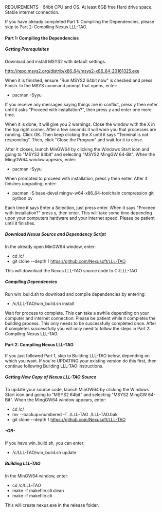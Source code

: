 REQUIREMENTS - 	64bit CPU and OS.
				At least 6GB free Hard drive space.
				Stable internet connection.

If you have already completed Part 1: Compiling the Dependencies, please skip to Part 2: Compiling Nexus LLL-TAO.

#### Part 1: Compiling the Dependencies ####

##### Getting Prerequisites #####

Download and install MSYS2 with default settings.

http://repo.msys2.org/distrib/x86_64/msys2-x86_64-20161025.exe

When it is finished, ensure "Run MSYS2 64bit now" is checked and press Finish.
In the MSYS command prompt that opens, enter:
	
*	pacman -Syyu
	
If you receive any messages saying things are in conflict, press y then enter until it asks "Proceed with installation?", then press y and enter one more time.

When it is done, it will give you 2 warnings. Close the window with the X in the top right corner. After a few seconds it will warn you that processes are running. Click OK. Then keep clicking the X until it says "Terminal is not responding". Then, click "Close the Program" and wait for it to close.

After it closes, launch MinGW64 by clicking the Windows Start icon and going to "MSYS2 64bit" and selecting "MSYS2 MingGW 64-Bit". When the MingGW64 window appears, enter:

*	pacman -Syyu
	
When prompted to proceed with installation, press y then enter. After it finishes upgrading, enter:

*	pacman -S base-devel mingw-w64-x86_64-toolchain compression git python pv
	
Each time it says Enter a Selection, just press enter. When it says "Proceed with installation?" press y, then enter.
This will take some time depending upon your computers hardware and your internet speed. Please be patient until it finishes.

##### Download Nexus Source and Dependency Script #####

In the already open MinGW64 window, enter:

*	cd /c/
*	git clone --depth 1 https://github.com/Nexusoft/LLL-TAO
	
This will download the Nexus LLL-TAO source code to C:\LLL-TAO

##### Compiling Dependencies #####

Run win_build.sh to download and compile dependencies by entering:

*	/c/LLL-TAO/win_build.sh install
	
Wait for process to complete. This can take a awhile depending on your computer and internet connection.
Please be patient while it completes the building process. This only needs to be successfully completed once.
After it completes successfully you will only need to follow the steps in Part 2: Compiling Nexus LLL-TAO.

#### Part 2: Compiling Nexus LLL-TAO ####

If you just followed Part 1, skip to Building LLL-TAO below, depending on which you want.
If you're UPDATING your existing version do this first, then continue following Building LLL-TAO instructions.

##### Getting New Copy of Nexus LLL-TAO Source #####

To update your source code, launch MinGW64 by clicking the Windows Start icon and going to "MSYS2 64bit" and selecting "MSYS2 MingGW 64-Bit". When the MingGW64 window appears, enter:

*	cd /c/
*	mv --backup=numbered -T ./LLL-TAO ./LLL-TAO.bak
*	git clone --depth 1 https://github.com/Nexusoft/LLL-TAO

##### -OR- #####

If you have win_build.sh, you can enter:

*	/c/LLL-TAO/win_build.sh update

##### Building LLL-TAO #####
In the MinGW64 window, enter:

*	cd /c/LLL-TAO
*	make -f makefile.cli clean
*	make -f makefile.cli
	
This will create nexus.exe in the release folder.
	
